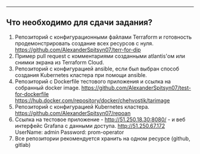 ---
## Что необходимо для сдачи задания?

1. Репозиторий с конфигурационными файлами Terraform и готовность продемонстрировать создание всех ресурсов с нуля.
https://github.com/AlexanderSpitsyn07/terr-for-dip
2. Пример pull request с комментариями созданными atlantis'ом или снимки экрана из Terraform Cloud.
3. Репозиторий с конфигурацией ansible, если был выбран способ создания Kubernetes кластера при помощи ansible.
4. Репозиторий с Dockerfile тестового приложения и ссылка на собранный docker image.
https://github.com/AlexanderSpitsyn07/test-for-dockerfile
https://hub.docker.com/repository/docker/chehvostik/tarimage
5. Репозиторий с конфигурацией Kubernetes кластера.
https://github.com/AlexanderSpitsyn07/repoan
6. Ссылка на тестовое приложение - http://51.250.18.30:8080/ - и веб интерфейс Grafana с данными доступа.
http://51.250.67.172
UserName: admin
Password: prom-operator
7. Все репозитории рекомендуется хранить на одном ресурсе (github, gitlab)

